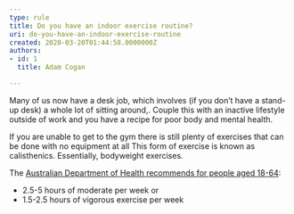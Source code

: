 ```yaml
---
type: rule
title: Do you have an indoor exercise routine?
uri: do-you-have-an-indoor-exercise-routine
created: 2020-03-20T01:44:58.0000000Z
authors:
- id: 1
  title: Adam Cogan

---
```


Many of us now have a desk job, which involves (if you don’t have a stand-up desk) a whole lot of sitting around,. Couple this with an inactive lifestyle outside of work and you have a recipe for poor body and mental health.

 
If you are unable to get to the gym there is still plenty of exercises that can be done with no equipment at all This form of exercise is known as calisthenics. Essentially, bodyweight exercises.

The [Australian Department of Health recommends for people aged 18-64](https&#58;//www1.health.gov.au/internet/main/publishing.nsf/Content/health-pubhlth-strateg-phys-act-guidelines#npa1864):

- 2.5-5 hours of moderate per week
or
- 1.5-2.5 hours of vigorous exercise per week
